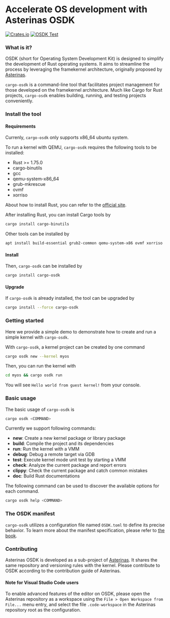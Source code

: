 # Accelerate OS development with Asterinas OSDK

[![Crates.io](https://img.shields.io/crates/v/cargo-osdk.svg)](https://crates.io/crates/cargo-osdk)
[![OSDK Test](https://github.com/asterinas/asterinas/actions/workflows/osdk_test.yml/badge.svg?event=push)](https://github.com/asterinas/asterinas/actions/workflows/osdk_test.yml)

### What is it?

OSDK (short for Operating System Development Kit) is designed to simplify the development of Rust operating systems. It aims to streamline the process by leveraging the framekernel architecture, originally proposed by [Asterinas](https://github.com/asterinas/asterinas).

`cargo-osdk` is a command-line tool that facilitates project management for those developed on the framekernel architecture. Much like Cargo for Rust projects, `cargo-osdk` enables building, running, and testing projects conveniently.

### Install the tool

#### Requirements

Currenly, `cargo-osdk` only supports x86_64 ubuntu system. 

To run a kernel with QEMU, `cargo-osdk` requires the following tools to be installed: 
- Rust >= 1.75.0
- cargo-binutils
- gcc
- qemu-system-x86_64
- grub-mkrescue
- ovmf 
- xorriso

About how to install Rust, you can refer to the [official site](https://www.rust-lang.org/tools/install).

After installing Rust, you can install Cargo tools by
```bash
cargo install cargo-binutils
```

Other tools can be installed by
```bash
apt install build-essential grub2-common qemu-system-x86 ovmf xorriso
```

#### Install 

Then, `cargo-osdk` can be installed by
```bash
cargo install cargo-osdk
``` 

#### Upgrade

If `cargo-osdk` is already installed, the tool can be upgraded by
```bash
cargo install --force cargo-osdk
```

### Getting started

Here we provide a simple demo to demonstrate how to create and run a simple kernel with `cargo-osdk`.

With `cargo-osdk`, a kernel project can be created by one command
```bash
cargo osdk new --kernel myos
```

Then, you can run the kernel with
```bash
cd myos && cargo osdk run
```

You will see `Hello world from guest kernel!` from your console. 

### Basic usage

The basic usage of `cargo-osdk` is
```bash
cargo osdk <COMMAND>
```
Currently we support following commands:
- **new**: Create a new kernel package or library package
- **build**: Compile the project and its dependencies
- **run**: Run the kernel with a VMM
- **debug**: Debug a remote target via GDB
- **test**: Execute kernel mode unit test by starting a VMM
- **check**: Analyze the current package and report errors
- **clippy**: Check the current package and catch common mistakes
- **doc**: Build Rust documentations

The following command can be used to discover the available options for each command.
```bash
cargo osdk help <COMMAND>
```

### The OSDK manifest

`cargo-osdk` utilizes a configuration file named `OSDK.toml` to define its precise behavior. To learn more about the manifest specification, please refer to [the book](https://asterinas.github.io/book/osdk/reference/manifest.html).

### Contributing

Asterinas OSDK is developed as a sub-project of [Asterinas](https://github.com/asterinas/asterinas). It shares the same repository and versioning rules with the kernel. Please contribute to OSDK according to the contribution guide of Asterinas.

#### Note for Visual Studio Code users

To enable advanced features of the editor on OSDK, please open the Asterinas repository as a workspace using the `File > Open Workspace from File...` menu entry, and select the file `.code-workspace` in the Asterinas repository root as the configuration.
